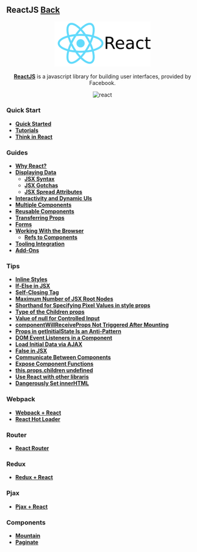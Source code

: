 ## ReactJS [Back](./../Framework.md)

<p align="center">
    <img alt="react" src="./react.png" width="50%"></img>
</p>

<p align="center">
<a href="https://facebook.github.io/react/" target="_blank"><strong>ReactJS</strong></a> is a javascript library for building user interfaces, provided by Facebook.
</p>

<p align="center">
    <img alt="react" src="./react-timeline.png" width="50%"></img>
</p>

### Quick Start

- [**Quick Started**](./quick_started/quick_started.md)
- [**Tutorials**](./tutorials/tutorials.md)
- [**Think in React**](./think_in_react/think_in_react.md)

### Guides

- [**Why React?**](./why_react/why_react.md)
- [**Displaying Data**](./display_data/display_data.md)
    - [**JSX Syntax**](./jsx_syntax/jsx_syntax.md)
    - [**JSX Gotchas**](./jsx_gotcha/jsx_gotcha.md)
    - [**JSX Spread Attributes**](./jsx_spread_attributes/jsx_spread_attributes.md)
- [**Interactivity and Dynamic UIs**](./interactivity_dynamic_uis/interactivity_dynamic_uis.md)
- [**Multiple Components**](./multiple_components/multiple_components.md)
- [**Reusable Components**](./reusable_components/reusable_components.md)
- [**Transferring Props**](./transfering_props/transfering_props.md)
- [**Forms**](./forms/forms.md)
- [**Working With the Browser**](./working_with_the_browser/working_with_the_browser.md)
    - [**Refs to Components**](./refs_to_components/refs_to_components.md)
- [**Tooling Integration**](./tooling_integration/tooling_integration.md)
- [**Add-Ons**](./add_on/add_on.md)

### Tips

- [**Inline Styles**](./inline_styles/inline_styles.md)
- [**If-Else in JSX**](./if_else_jsx/if_else_jsx.md)
- [**Self-Closing Tag**](./self_close/self_close.md)
- [**Maximum Number of JSX Root Nodes**](./max_jsx_root_node/max_jsx_root_node.md)
- [**Shorthand for Specifying Pixel Values in style props**](./shorthand_px/shorthand_px.md)
- [**Type of the Children props**](./type_of_children_props/type_of_children_props.md)
- [**Value of null for Controlled Input**](./null_controlled_input/null_controlled_input.md)
- [**componentWillReceiveProps Not Triggered After Mounting**](./mouting_not_receive_props/mouting_not_receive_props.md)
- [**Props in getInitialState Is an Anti-Pattern**](./props_in_get_initial_state/props_in_get_initial_state.md)
- [**DOM Event Listeners in a Component**](./dom_event_listner/dom_event_listner.md)
- [**Load Initial Data via AJAX**](./initial_data_with_ajax/initial_data_with_ajax.md)
- [**False in JSX**](./false_in_jsx/false_in_jsx.md)
- [**Communicate Between Components**](./communication_between_components/communication_between_components.md)
- [**Expose Component Functions**](./expose_component_functions/expose_component_functions.md)
- [**this.props.children undefined**](./undefined_props_children/undefined_props_children.md)
- [**Use React with other libraris**](./use_react_with_other_libraries/use_react_with_other_libraries.md)
- [**Dangerously Set innerHTML**](./dangerously_set_innerhtml/dangerously_set_innerhtml.md)

### Webpack

- [**Webpack + React**](./../webpack/webpack_and_react/webpack_and_react.md)
- [**React Hot Loader**](./react_hot_loader/react_hot_loader.md)

### Router

- [**React Router**](./react_router/react_router.md)

### Redux

- [**Redux + React**](./../redux/react_and_redux/react_and_redux.md)

### Pjax

- [**Pjax + React**](./react_and_pjax/react_and_pjax.md)

### Components

- [**Mountain**](./mountain/mountain.md)
- [**Paginate**](./paginate/paginate.md)
